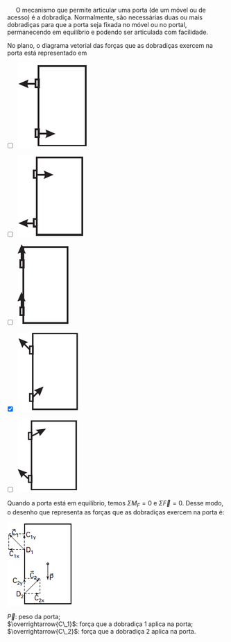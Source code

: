 

     O mecanismo que permite articular uma porta (de um móvel ou de acesso) é a dobradiça. Normalmente, são necessárias duas ou mais dobradiças para que a porta seja fixada no móvel ou no portal, permanecendo em equilíbrio e podendo ser articulada com facilidade.

No plano, o diagrama vetorial das forças que as dobradiças exercem na porta está representado em



- [ ] ![](8cd093f1-8cf3-d4b8-4ced-a7f41094288b.png)
- [ ] ![](aee62ff2-8e4f-2a93-0e8c-7ce5770ec687.png)
- [ ] ![](7c308d97-7898-207c-8a2d-46dd62a7798d.png)
- [x] ![](8a1002e7-521e-b448-1af7-e2c2badb2f62.png)
- [ ] ![](2779184d-9ea5-255e-e1f0-5060ad961a5c.png)


Quando a porta está em equilíbrio, temos $\Sigma M_F = 0$ e $\Sigma \overrightarrow{F} = 0$. Desse modo, o desenho que representa as forças que as dobradiças exercem na porta é:

![](2135dec9-98eb-6536-1eba-84880bf13869.png)

$\overrightarrow{P}$: peso da porta;\
$\overrightarrow{C\_1}$: força que a dobradiça 1 aplica na porta;\
$\overrightarrow{C\_2}$: força que a dobradiça 2 aplica na porta.

 

        